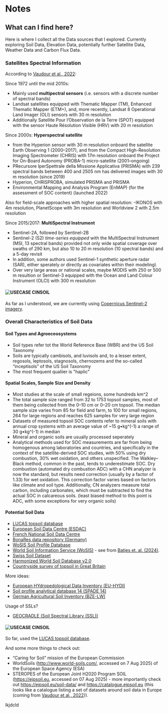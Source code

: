 # Notes

## What can I find here? 

Here is where I collect all the Data sources that I explored. Currently exploring Soil Data, Elevation Data, potentially further Satellite Data, Weather Data and Carbon Flux Data. 


### Satellites Spectral Information 
According to [Vaudour et al., 2022](../papers/Vaudour_et_al_2022.pdf):

Since 1972 until the mid 2010s: 
- Mainly used __multipectral sensors__ (i.e. sensors with a discrete number of spectral bands)
- Landsat satellites equipped with Thematic Mapper (TM), Enhanced Thematic Mapper (ETM+), and, more recently, Landsat 8 Operational Land Imager (OLI) sensors with 30 m resolution
- Additionally Satellite Pour l’Observation de la Terre (SPOT) equipped with the sensor Haute Résolution Visible (HRV) with 20 m resolution


Since 2000s: __Hyperspectral satellite__ 
-  from the Hyperion sensor with 30 m resolution onboard the satellite Earth Observing 1 (2000–2017), and from the Compact High-Resolution Imaging Spectrometer (CHRIS) with 17m resolution onboard the Project for On-Board Autonomy (PROBA-1) micro-satellite (2001–ongoing)
- PRecursore IperSpettrale della Missione Applicativa (PRISMA) with 239 spectral bands between 400 and 2505 nm has delivered images with 30 m resolution (since 2019)
- Hyperion, CHRISPROBA, simulated PRISMA and PRISMA 
- Environmental Mapping and Analysis Program (EnMAP) (for the assessment of SOC content) (launched 2022)

Also for field-scale approaches with higher spatial resolution:
-IKONOS with 4m resolution, PlanetScope with 3m resolution and Worldview 2 with 2.5m resolution

Since 2015/2017: __MultiSpectral Instrument__ 
- Sentinel-2A, followed by Sentinel-2B 
- Sentinel-2 (S2) _time-series equipped_ with the MultiSpectral Instrument (MSI, 13 spectral bands) provided not only wide spatial coverage over swaths of 290 km, but also 10 to 20 m resolution (10 spectral bands) and a 5-day revisit
- In addition, some authors used Sentinel-1 synthetic aperture radar (SAR), either sperately or directly as covariates within their modeling\
- Over very large areas or national scales, maybe MODIS with 250 or 500 m resultion or Sentinel-3 equipped with the Ocean and Land Colour Instrument (OLCI) with 300 m resolution


#### ![USECASE CINSOIL](https://img.shields.io/badge/USECASE%20CINSOIL-green)

As far as I understood, we are currently using [Copernicus Sentinel-2 imagery](https://sentinels.copernicus.eu/web/sentinel/sentinel-data-access/sentinel-products/copernicus-sentinel-2-msi-level-2h-and-level-2f-1).

### Overall Characteristics of Soil Data

#### Soil Types and Agroeceosystems 
- Soil types refer tot the World Reference Base (WBR) and the US Soil Taxonomy
- Soils are typically cambisols, and luvisols and, to a lesser extent, regosols, leptosols, stagnosols, chernozems and the so-called “inceptisols” of the US Soil Taxonomy
- The most frequent qualiier is "haplic"

#### Spatial Scales, Sample Size and Density
- Most studies at the scale of small regeions, some hundreds km^2
- The total sample size ranged from 32 to 1753 topsoil samples, most of them being collected from the 0–10 cm or 0–20 cm topsoil. The median sample size varies from 85 for field and farm, to 100 for small regions, 264 for large regions and reaches 625 samples for very large region
- Datasets of measured topsoil SOC contents refer to mineral soils with annual crop systems with an average value of ~15 g•kg^(-1) a range of 30 g•kg^(-1) in median
- Mineral and organic soils are usually processed seperately 
- Analytical methods used for SOC measurements are far from being homogenous among laboratories and countries, and specifically in the context of the satellite-derived SOC studies, with 50% using dry combustion, 30% wet oxidation, and others unspecified. The Walkley–Black method, common in the past, tends to underestimate SOC. Dry combustion (automated dry combustion ADC) with a CHN analyzer is now the standard, but results need correction (usually by a factor of 1.33) for wet oxidation. This correction factor varies based on factors like climate and soil type. Additionally, CN analyzers measure total carbon, including carbonates, which must be subtracted to find the actual SOC in calcareous soils.
(least biased method to this point is ADC, with some exceptions for very organic soils)

#### Potential Soil Data

- [LUCAS topsoil database](https://esdac.jrc.ec.europa.eu/projects/lucas)
- [European Soil Data Centre (ESDAC)](https://esdac.jrc.ec.europa.eu)
- [French National Soil Data Centre](https://recherche.data.gouv.fr/en/dataset/soil-geographical-data-base-for-france-at-1-1000000)
- [BonaRes data repository (Germany)](https://www.bonares.de/service-portal/data-repository)
- [WoSIS Soil Profile Database](https://www.isric.org/explore/wosis)
- [World Soil Information Service (WoSIS)](https://data.isric.org/geonetwork/srv/eng/catalog.search#/metadata/3ca32c74-a47b-496d-9943-9db04d7918b5) - see from [Batjes et. al. (2024)](../papers/Batjes_2024.pdf).
- [Swiss Soil Dataset](../data/Swiss_Soil_Dataset_V7.pdf)
- [Harmonized World Soil Database v2.0](https://www.fao.org/soils-portal/data-hub/soil-maps-and-databases/harmonized-world-soil-database-v20/en/)
- [Countryside survey of topsoil in Great Britain](https://www.ukso.org/static-maps/countryside-survey-topsoil.html)

More ideas:
- [European HYdropedological Data Inventory (EU-HYDI)](https://publications.jrc.ec.europa.eu/repository/handle/JRC81129)
- [Soil profile analytical database 14 (SPADE 14)](https://esdac.jrc.ec.europa.eu/content/spade-14)
- [German Agricultural Soil Inventory (BZE-LW)](https://www.thuenen.de/en/institutes/climate-smart-agriculture/projects/agricultural-soil-inventory-bze-lw)



Usage of SSLs? 
- [GEOCRADLE (Soil Spectral Library (SSL))](http://datahub.geocradle.eu/dataset/regional-soil-spectral-library)

#### ![USECASE CINSOIL](https://img.shields.io/badge/USECASE%20CINSOIL-green)

So far, used the [LUCAS topsoil database](https://esdac.jrc.ec.europa.eu/projects/lucas).



And some more things to check out: 

- “Caring for Soil” mission of the European Commission
- WorldSoils (http://www.world-soils.com/, accessed on 7 Aug 2025) of the European Space Agency (ESA)
- STEROPES of the European Joint H2020 Program SOIL (https://ejpsoil.eu, accessed on 07 Aug 2025) - more importantly check out https://ejpsoil.eu/soil-data/ and https://catalogue.ejpsoil.eu (this looks like a catalogue listing a set of datasets around soil data in Europe (coming from [Vaudour et al., 2022](../papers/Vaudour_et_al_2022.pdf))).

lkjdcld
